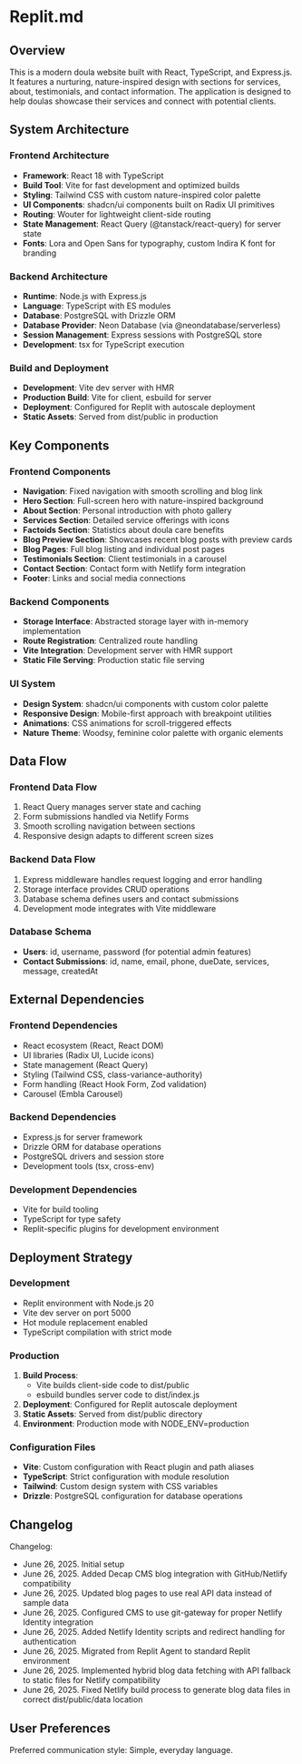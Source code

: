 # Replit.md

## Overview

This is a modern doula website built with React, TypeScript, and Express.js. It features a nurturing, nature-inspired design with sections for services, about, testimonials, and contact information. The application is designed to help doulas showcase their services and connect with potential clients.

## System Architecture

### Frontend Architecture
- **Framework**: React 18 with TypeScript
- **Build Tool**: Vite for fast development and optimized builds
- **Styling**: Tailwind CSS with custom nature-inspired color palette
- **UI Components**: shadcn/ui components built on Radix UI primitives
- **Routing**: Wouter for lightweight client-side routing
- **State Management**: React Query (@tanstack/react-query) for server state
- **Fonts**: Lora and Open Sans for typography, custom Indira K font for branding

### Backend Architecture
- **Runtime**: Node.js with Express.js
- **Language**: TypeScript with ES modules
- **Database**: PostgreSQL with Drizzle ORM
- **Database Provider**: Neon Database (via @neondatabase/serverless)
- **Session Management**: Express sessions with PostgreSQL store
- **Development**: tsx for TypeScript execution

### Build and Deployment
- **Development**: Vite dev server with HMR
- **Production Build**: Vite for client, esbuild for server
- **Deployment**: Configured for Replit with autoscale deployment
- **Static Assets**: Served from dist/public in production

## Key Components

### Frontend Components
- **Navigation**: Fixed navigation with smooth scrolling and blog link
- **Hero Section**: Full-screen hero with nature-inspired background
- **About Section**: Personal introduction with photo gallery
- **Services Section**: Detailed service offerings with icons
- **Factoids Section**: Statistics about doula care benefits
- **Blog Preview Section**: Showcases recent blog posts with preview cards
- **Blog Pages**: Full blog listing and individual post pages
- **Testimonials Section**: Client testimonials in a carousel
- **Contact Section**: Contact form with Netlify form integration
- **Footer**: Links and social media connections

### Backend Components
- **Storage Interface**: Abstracted storage layer with in-memory implementation
- **Route Registration**: Centralized route handling
- **Vite Integration**: Development server with HMR support
- **Static File Serving**: Production static file serving

### UI System
- **Design System**: shadcn/ui components with custom color palette
- **Responsive Design**: Mobile-first approach with breakpoint utilities
- **Animations**: CSS animations for scroll-triggered effects
- **Nature Theme**: Woodsy, feminine color palette with organic elements

## Data Flow

### Frontend Data Flow
1. React Query manages server state and caching
2. Form submissions handled via Netlify Forms
3. Smooth scrolling navigation between sections
4. Responsive design adapts to different screen sizes

### Backend Data Flow
1. Express middleware handles request logging and error handling
2. Storage interface provides CRUD operations
3. Database schema defines users and contact submissions
4. Development mode integrates with Vite middleware

### Database Schema
- **Users**: id, username, password (for potential admin features)
- **Contact Submissions**: id, name, email, phone, dueDate, services, message, createdAt

## External Dependencies

### Frontend Dependencies
- React ecosystem (React, React DOM)
- UI libraries (Radix UI, Lucide icons)
- State management (React Query)
- Styling (Tailwind CSS, class-variance-authority)
- Form handling (React Hook Form, Zod validation)
- Carousel (Embla Carousel)

### Backend Dependencies
- Express.js for server framework
- Drizzle ORM for database operations
- PostgreSQL drivers and session store
- Development tools (tsx, cross-env)

### Development Dependencies
- Vite for build tooling
- TypeScript for type safety
- Replit-specific plugins for development environment

## Deployment Strategy

### Development
- Replit environment with Node.js 20
- Vite dev server on port 5000
- Hot module replacement enabled
- TypeScript compilation with strict mode

### Production
1. **Build Process**: 
   - Vite builds client-side code to dist/public
   - esbuild bundles server code to dist/index.js
2. **Deployment**: Configured for Replit autoscale deployment
3. **Static Assets**: Served from dist/public directory
4. **Environment**: Production mode with NODE_ENV=production

### Configuration Files
- **Vite**: Custom configuration with React plugin and path aliases
- **TypeScript**: Strict configuration with module resolution
- **Tailwind**: Custom design system with CSS variables
- **Drizzle**: PostgreSQL configuration for database operations

## Changelog

Changelog:
- June 26, 2025. Initial setup
- June 26, 2025. Added Decap CMS blog integration with GitHub/Netlify compatibility
- June 26, 2025. Updated blog pages to use real API data instead of sample data
- June 26, 2025. Configured CMS to use git-gateway for proper Netlify Identity integration
- June 26, 2025. Added Netlify Identity scripts and redirect handling for authentication
- June 26, 2025. Migrated from Replit Agent to standard Replit environment
- June 26, 2025. Implemented hybrid blog data fetching with API fallback to static files for Netlify compatibility
- June 26, 2025. Fixed Netlify build process to generate blog data files in correct dist/public/data location

## User Preferences

Preferred communication style: Simple, everyday language.
